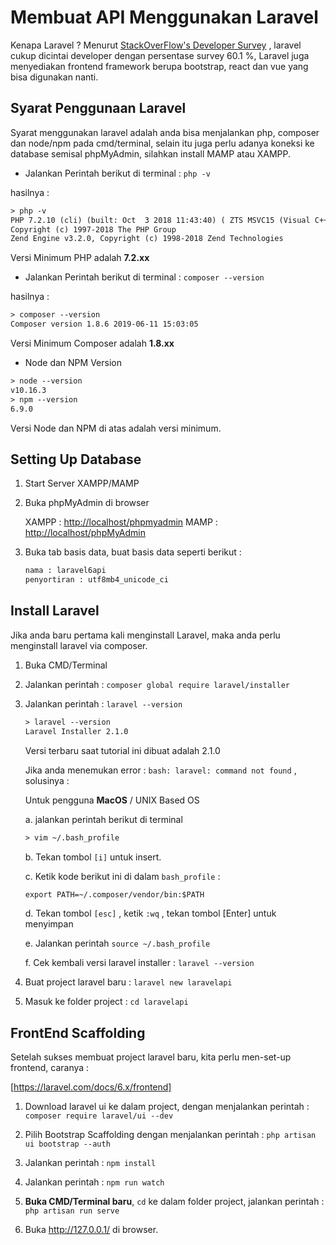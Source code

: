 # Membuat API Menggunakan Laravel

Kenapa Laravel ? Menurut [StackOverFlow's Developer Survey](https://insights.stackoverflow.com/survey/2019#technology-_-most-loved-dreaded-and-wanted-web-frameworks) , laravel cukup dicintai developer dengan persentase survey 60.1 %, Laravel juga menyediakan frontend framework berupa bootstrap, react dan vue yang bisa digunakan nanti.

## Syarat Penggunaan Laravel

Syarat menggunakan laravel adalah anda bisa menjalankan php, composer dan node/npm pada cmd/terminal, selain itu juga perlu adanya koneksi ke database semisal phpMyAdmin, silahkan install MAMP atau XAMPP.

* Jalankan Perintah berikut di terminal : `php -v`

hasilnya :

```html
> php -v
PHP 7.2.10 (cli) (built: Oct  3 2018 11:43:40) ( ZTS MSVC15 (Visual C++ 2017) x86 )
Copyright (c) 1997-2018 The PHP Group
Zend Engine v3.2.0, Copyright (c) 1998-2018 Zend Technologies
```

Versi Minimum PHP adalah __7.2.xx__

* Jalankan Perintah berikut di terminal : `composer --version`

hasilnya :

```html
> composer --version
Composer version 1.8.6 2019-06-11 15:03:05
```

Versi Minimum Composer adalah __1.8.xx__

* Node dan NPM Version

```html
> node --version
v10.16.3
> npm --version
6.9.0
```

Versi Node dan NPM di atas adalah versi minimum.

## Setting Up Database

1. Start Server XAMPP/MAMP

2. Buka phpMyAdmin di browser

    XAMPP   : <http://localhost/phpmyadmin>
    MAMP    : <http://localhost/phpMyAdmin>

3. Buka tab basis data, buat basis data seperti berikut :

    ```html
    nama : laravel6api
    penyortiran : utf8mb4_unicode_ci
    ```

## Install Laravel

Jika anda baru pertama kali menginstall Laravel, maka anda perlu menginstall laravel via composer.

1. Buka CMD/Terminal

2. Jalankan perintah : `composer global require laravel/installer`

3. Jalankan perintah : `laravel --version`

    ```html
    > laravel --version
    Laravel Installer 2.1.0
    ```

    Versi terbaru saat tutorial ini dibuat adalah 2.1.0

    Jika anda menemukan error : `bash: laravel: command not found` , solusinya :

    Untuk pengguna __MacOS__ / UNIX Based OS

    a. jalankan perintah berikut di terminal

    ```html
    > vim ~/.bash_profile 
    ```

    b. Tekan tombol `[i]` untuk insert.

    c. Ketik kode berikut ini di dalam `bash_profile` :

    ```html
    export PATH=~/.composer/vendor/bin:$PATH
    ```

    d. Tekan tombol `[esc]` , ketik `:wq` , tekan tombol [Enter] untuk menyimpan

    e. Jalankan perintah `source ~/.bash_profile`

    f. Cek kembali versi laravel installer : `laravel --version`

4. Buat project laravel baru : `laravel new laravelapi`

5. Masuk ke folder project : `cd laravelapi`

## FrontEnd Scaffolding

Setelah sukses membuat project laravel baru, kita perlu men-set-up frontend, caranya :

[<https://laravel.com/docs/6.x/frontend]>

1. Download laravel ui ke dalam project, dengan menjalankan perintah : `composer require laravel/ui --dev`

2. Pilih Bootstrap Scaffolding dengan menjalankan perintah : `php artisan ui bootstrap --auth`

3. Jalankan perintah : `npm install`

4. Jalankan perintah : `npm run watch`

5. __Buka CMD/Terminal baru__, `cd` ke dalam folder project, jalankan perintah : `php artisan run serve`

6. Buka <http://127.0.0.1/> di browser.
